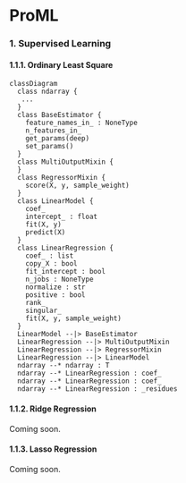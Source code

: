 # ProML

### 1. Supervised Learning


#### 1.1.1. Ordinary Least Square 

```mermaid
classDiagram
  class ndarray {
   ...
  }
  class BaseEstimator {
    feature_names_in_ : NoneType
    n_features_in_
    get_params(deep)
    set_params()
  }
  class MultiOutputMixin {
  }
  class RegressorMixin {
    score(X, y, sample_weight)
  }
  class LinearModel {
    coef_
    intercept_ : float
    fit(X, y)
    predict(X)
  }
  class LinearRegression {
    coef_ : list
    copy_X : bool
    fit_intercept : bool
    n_jobs : NoneType
    normalize : str
    positive : bool
    rank_
    singular_
    fit(X, y, sample_weight)
  }
  LinearModel --|> BaseEstimator
  LinearRegression --|> MultiOutputMixin
  LinearRegression --|> RegressorMixin
  LinearRegression --|> LinearModel
  ndarray --* ndarray : T
  ndarray --* LinearRegression : coef_
  ndarray --* LinearRegression : coef_
  ndarray --* LinearRegression : _residues
```

#### 1.1.2. Ridge Regression

Coming soon.

#### 1.1.3. Lasso Regression

Coming soon.
